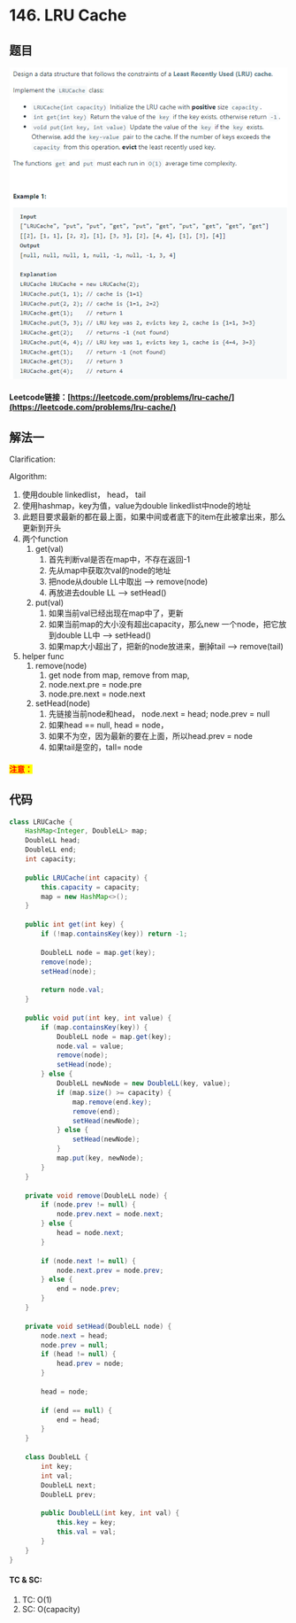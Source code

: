 # 146. LRU Cache

## 题目

![](<../../.gitbook/assets/image (77).png>)

#### Leetcode链接：[https://leetcode.com/problems/lru-cache/](https://leetcode.com/problems/lru-cache/)

## 解法一

Clarification:&#x20;

Algorithm:&#x20;

1. 使用double linkedlist， head， tail
2. 使用hashmap，key为值，value为double linkedlist中node的地址
3. 此题目要求最新的都在最上面，如果中间或者底下的item在此被拿出来，那么更新到开头
4. 两个function
   1. get(val)
      1. 首先判断val是否在map中，不存在返回-1
      2. 先从map中获取次val的node的地址
      3. 把node从double LL中取出 --> remove(node)
      4. 再放进去double LL --> setHead()
   2. put(val)
      1. 如果当前val已经出现在map中了，更新
      2. 如果当前map的大小没有超出capacity，那么new 一个node，把它放到double LL中 --> setHead()
      3. 如果map大小超出了，把新的node放进来，删掉tail --> remove(tail)
5. helper func
   1. remove(node)&#x20;
      1. get node from map, remove from map,&#x20;
      2. node.next.pre = node.pre
      3. node.pre.next = node.next
   2. setHead(node)
      1. 先链接当前node和head， node.next = head; node.prev = null
      2. 如果head == null, head = node，
      3. 如果不为空，因为最新的要在上面，所以head.prev = node
      4. 如果tail是空的，taIl= node

#### <mark style="color:red;">注意：</mark>

## 代码

```java
class LRUCache {
    HashMap<Integer, DoubleLL> map;
    DoubleLL head;
    DoubleLL end;
    int capacity;
    
    public LRUCache(int capacity) {
        this.capacity = capacity;
        map = new HashMap<>();
    }
    
    public int get(int key) {
        if (!map.containsKey(key)) return -1;
        
        DoubleLL node = map.get(key);
        remove(node);
        setHead(node);
        
        return node.val;
    }
    
    public void put(int key, int value) {
        if (map.containsKey(key)) {
            DoubleLL node = map.get(key);
            node.val = value;
            remove(node);
            setHead(node);
        } else {
            DoubleLL newNode = new DoubleLL(key, value);
            if (map.size() >= capacity) {
                map.remove(end.key);
                remove(end);
                setHead(newNode);
            } else {
                setHead(newNode);
            }
            map.put(key, newNode);
        }
    }
    
    private void remove(DoubleLL node) {
        if (node.prev != null) {
            node.prev.next = node.next;
        } else {
            head = node.next;
        }
        
        if (node.next != null) {
            node.next.prev = node.prev;
        } else {
            end = node.prev;
        }
    }
    
    private void setHead(DoubleLL node) {
        node.next = head;
        node.prev = null;
        if (head != null) {
            head.prev = node;
        }
        
        head = node;
        
        if (end == null) {
            end = head;
        }
    }
    
    class DoubleLL {
        int key;
        int val;
        DoubleLL next;
        DoubleLL prev;
        
        public DoubleLL(int key, int val) {
            this.key = key;
            this.val = val;
        }
    }
}
```

#### TC & SC:&#x20;

1. TC: O(1)
2. SC: O(capacity)

